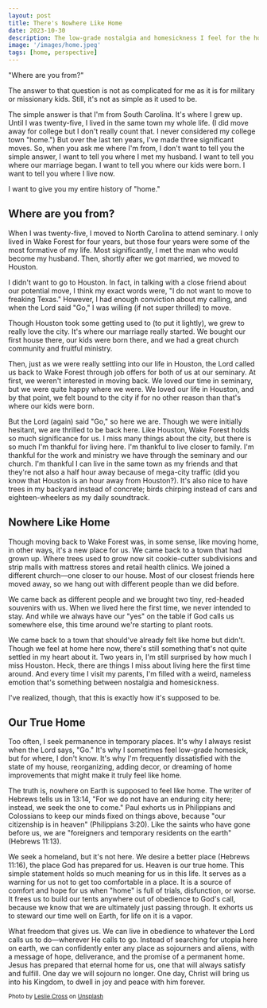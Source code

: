 ```yaml
---
layout: post
title: There's Nowhere Like Home
date: 2023-10-30
description: The low-grade nostalgia and homesickness I feel for the homes I've had in my life are there to remind me that home is not here on this earth. It's with my Father in heaven.
image: '/images/home.jpeg'
tags: [home, perspective]
---
```

"Where are you from?"

The answer to that question is not as complicated for me as it is for military or missionary kids. Still, it's not as simple as it used to be. 

The simple answer is that I'm from South Carolina. It's where I grew up. Until I was twenty-five, I lived in the same town my whole life. (I did move away for college but I don't really count that. I never considered my college town "home.") But over the last ten years, I've made three significant moves. So, when you ask me where I'm from, I don't want to tell you the simple answer, I want to tell you where I met my husband. I want to tell you where our marriage began. I want to tell you where our kids were born. I want to tell you where I live now. 

I want to give you my entire history of "home."

## Where are you from?

When I was twenty-five, I moved to North Carolina to attend seminary. I only lived in Wake Forest for four years, but those four years were some of the most formative of my life. Most significantly, I met the man who would become my husband. Then, shortly after we got married, we moved to Houston.

I didn't want to go to Houston. In fact, in talking with a close friend about our potential move, I think my exact words were, "I do not want to move to freaking Texas." However, I had enough conviction about my calling, and when the Lord said "Go," I was willing (if not super thrilled) to move.

Though Houston took some getting used to (to put it lightly), we grew to really love the city. It's where our marriage really started. We bought our first house there, our kids were born there, and we had a great church community and fruitful ministry. 

Then, just as we were really settling into our life in Houston, the Lord called us back to Wake Forest through job offers for both of us at our seminary. At first, we weren't interested in moving back. We loved our time in seminary, but we were quite happy where we were. We loved our life in Houston, and by that point, we felt bound to the city if for no other reason than that's where our kids were born. 

But the Lord (again) said "Go," so here we are. Though we were initially hesitant, we are thrilled to be back here. Like Houston, Wake Forest holds so much significance for us. I miss many things about the city, but there is so much I'm thankful for living here. I'm thankful to live closer to family. I'm thankful for the work and ministry we have through the seminary and our church. I'm thankful I can live in the same town as my friends and that they're not also a half hour away because of mega-city traffic (did you know that Houston is an hour away from Houston?). It's also nice to have trees in my backyard instead of concrete; birds chirping instead of cars and eighteen-wheelers as my daily soundtrack.

## Nowhere Like Home

Though moving back to Wake Forest was, in some sense, like moving home, in other ways, it's a new place for us. We came back to a town that had grown up. Where trees used to grow now sit cookie-cutter subdivisions and strip malls with mattress stores and retail health clinics. We joined a different church—one closer to our house. Most of our closest friends here moved away, so we hang out with different people than we did before.

We came back as different people and we brought two tiny, red-headed souvenirs with us. When we lived here the first time, we never intended to stay. And while we always have our "yes" on the table if God calls us somewhere else, this time around we're starting to plant roots. 

We came back to a town that should've already felt like home but didn't. Though we feel at home here now, there's still something that's not quite settled in my heart about it. Two years in, I'm still surprised by how much I miss Houston. Heck, there are things I miss about living here the first time around. And every time I visit my parents, I'm filled with a weird, nameless emotion that's something between nostalgia and homesickness. 

I've realized, though, that this is exactly how it's supposed to be. 

## Our True Home

Too often, I seek permanence in temporary places. It's why I always resist when the Lord says, "Go." It's why I sometimes feel low-grade homesick, but for where, I don't know. It's why I'm frequently dissatisfied with the state of my house, reorganizing, adding decor, or dreaming of home improvements that might make it truly feel like home.

The truth is, nowhere on Earth is supposed to feel like home. The writer of Hebrews tells us in 13:14, "For we do not have an enduring city here; instead, we seek the one to come." Paul exhorts us in Philippians and Colossians to keep our minds fixed on things above, because "our citizenship is in heaven" (Philippians 3:20). Like the saints who have gone before us, we are "foreigners and temporary residents on the earth" (Hebrews 11:13).

We seek a homeland, but it's not here. We desire a better place (Hebrews 11:16), the place God has prepared for us. Heaven is our true home. This simple statement holds so much meaning for us in this life. It serves as a warning for us not to get too comfortable in a place. It is a source of comfort and hope for us when "home" is full of trials, disfunction, or worse. It frees us to build our tents anywhere out of obedience to God's call, because we know that we are ultimately just passing through. It exhorts us to steward our time well on Earth, for life on it is a vapor.

What freedom that gives us. We can live in obedience to whatever the Lord calls us to do—wherever He calls to go. Instead of searching for utopia here on earth, we can confidently enter any place as sojourners and aliens, with a message of hope, deliverance, and the promise of a permanent home. Jesus has prepared that eternal home for us, one that will always satisfy and fulfill. One day we will sojourn no longer. One day, Christ will bring us into his Kingdom, to dwell in joy and peace with him forever. 

<sub>Photo by <a href="https://unsplash.com/@leslie_outofdoors?utm_content=creditCopyText&utm_medium=referral&utm_source=unsplash">Leslie Cross</a> on <a href="https://unsplash.com/photos/green-trees-beside-road-during-daytime-Gu6fPAC0Nvg?utm_content=creditCopyText&utm_medium=referral&utm_source=unsplash">Unsplash</a></sub>
  
